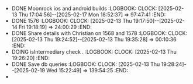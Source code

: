 - DONE Moonrock ios and android builds
  :LOGBOOK:
  CLOCK: [2025-02-13 Thu 17:04:56]--[2025-02-17 Mon 18:52:37] =>  97:47:41
  :END:
- DONE 1576
  :LOGBOOK:
  CLOCK: [2025-02-13 Thu 19:17:50]--[2025-02-14 Fri 19:18:19] =>  24:00:29
  :END:
- DONE Share details with Christian on 1568 and 1578
  :LOGBOOK:
  CLOCK: [2025-02-13 Thu 19:24:52]--[2025-02-13 Thu 19:35:28] =>  00:10:36
  :END:
- DOING isIntermediary check .
  :LOGBOOK:
  CLOCK: [2025-02-13 Thu 19:26:20]
  :END:
- DONE Save db queries
  :LOGBOOK:
  CLOCK: [2025-02-13 Thu 19:28:24]--[2025-02-19 Wed 15:22:49] =>  139:54:25
  :END:
-